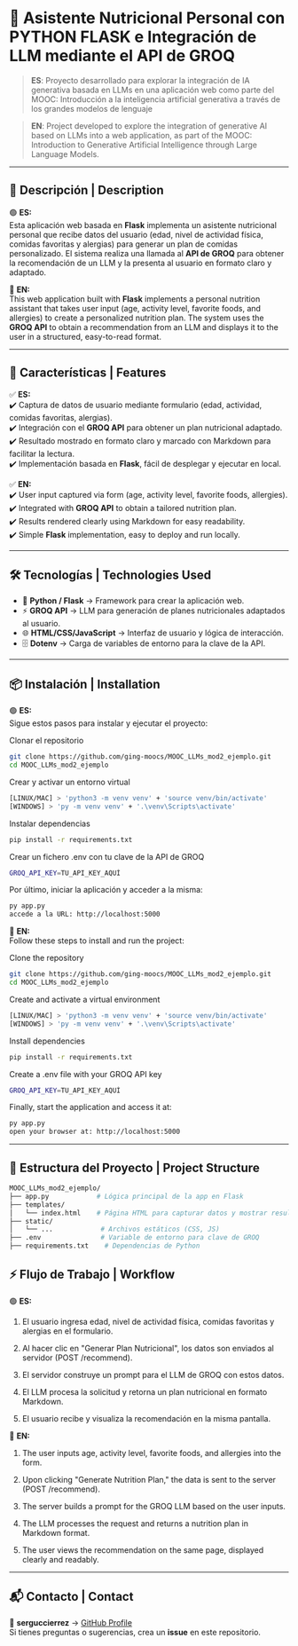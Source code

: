 # 🥕 Asistente Nutricional Personal con PYTHON FLASK e Integración de LLM mediante el API de GROQ

> **ES**: Proyecto desarrollado para explorar la integración de IA generativa basada en LLMs en una aplicación web como parte del MOOC: Introducción a la inteligencia artificial generativa a través de los grandes modelos de lenguaje

> **EN**: Project developed to explore the integration of generative AI based on LLMs into a web application, as part of the MOOC: Introduction to Generative Artificial Intelligence through Large Language Models.

---

## 📌 Descripción | Description

🟢 **ES:**  
Esta aplicación web basada en **Flask** implementa un asistente nutricional personal que recibe datos del usuario (edad, nivel de actividad física, comidas favoritas y alergias) para generar un plan de comidas personalizado. El sistema realiza una llamada al **API de GROQ** para obtener la recomendación de un LLM y la presenta al usuario en formato claro y adaptado.

🔵 **EN:**  
This web application built with **Flask** implements a personal nutrition assistant that takes user input (age, activity level, favorite foods, and allergies) to create a personalized nutrition plan. The system uses the **GROQ API** to obtain a recommendation from an LLM and displays it to the user in a structured, easy-to-read format.

---

## 🚀 Características | Features

✅ **ES:**  
✔️ Captura de datos de usuario mediante formulario (edad, actividad, comidas favoritas, alergias).  
✔️ Integración con el **GROQ API** para obtener un plan nutricional adaptado.  
✔️ Resultado mostrado en formato claro y marcado con Markdown para facilitar la lectura.   
✔️ Implementación basada en **Flask**, fácil de desplegar y ejecutar en local.

✅ **EN:**  
✔️ User input captured via form (age, activity level, favorite foods, allergies).  
✔️ Integrated with **GROQ API** to obtain a tailored nutrition plan.  
✔️ Results rendered clearly using Markdown for easy readability.   
✔️ Simple **Flask** implementation, easy to deploy and run locally.

---

## 🛠️ Tecnologías | Technologies Used

- 🐍 **Python / Flask** → Framework para crear la aplicación web.  
- ⚡ **GROQ API** → LLM para generación de planes nutricionales adaptados al usuario.  
- 🌐 **HTML/CSS/JavaScript** → Interfaz de usuario y lógica de interacción.  
- 🗄️ **Dotenv** → Carga de variables de entorno para la clave de la API.  

---

## 📦 Instalación | Installation

🟢 **ES:**  
Sigue estos pasos para instalar y ejecutar el proyecto:

Clonar el repositorio
```bash
git clone https://github.com/ging-moocs/MOOC_LLMs_mod2_ejemplo.git
cd MOOC_LLMs_mod2_ejemplo
```
Crear y activar un entorno virtual
```bash
[LINUX/MAC] > 'python3 -m venv venv' + 'source venv/bin/activate'
[WINDOWS] > 'py -m venv venv' + '.\venv\Scripts\activate'
```
Instalar dependencias
```bash
pip install -r requirements.txt
```
Crear un fichero .env con tu clave de la API de GROQ
```bash
GROQ_API_KEY=TU_API_KEY_AQUÍ
```
Por último, iniciar la aplicación y acceder a la misma:
```bash
py app.py
accede a la URL: http://localhost:5000
```
🔵 **EN:**  
Follow these steps to install and run the project:

Clone the repository
```bash
git clone https://github.com/ging-moocs/MOOC_LLMs_mod2_ejemplo.git
cd MOOC_LLMs_mod2_ejemplo
```
Create and activate a virtual environment
```bash
[LINUX/MAC] > 'python3 -m venv venv' + 'source venv/bin/activate'
[WINDOWS] > 'py -m venv venv' + '.\venv\Scripts\activate'
```
Install dependencies
```bash
pip install -r requirements.txt
```
Create a .env file with your GROQ API key
```bash
GROQ_API_KEY=TU_API_KEY_AQUÍ
```
Finally, start the application and access it at:
```bash
py app.py
open your browser at: http://localhost:5000
```

---

## 📂 Estructura del Proyecto | Project Structure
```bash
MOOC_LLMs_mod2_ejemplo/
├── app.py            # Lógica principal de la app en Flask
├── templates/
│   └── index.html    # Página HTML para capturar datos y mostrar resultados
├── static/
│   └── ...            # Archivos estáticos (CSS, JS)
├── .env               # Variable de entorno para clave de GROQ
├── requirements.txt    # Dependencias de Python
```

## ⚡️ Flujo de Trabajo | Workflow
🟢 **ES:** 
1. El usuario ingresa edad, nivel de actividad física, comidas favoritas y alergias en el formulario.

2. Al hacer clic en "Generar Plan Nutricional", los datos son enviados al servidor (POST /recommend).

3. El servidor construye un prompt para el LLM de GROQ con estos datos.

4. El LLM procesa la solicitud y retorna un plan nutricional en formato Markdown.

5. El usuario recibe y visualiza la recomendación en la misma pantalla.

🔵 **EN:**  
1. The user inputs age, activity level, favorite foods, and allergies into the form.

2. Upon clicking "Generate Nutrition Plan," the data is sent to the server (POST /recommend).

3. The server builds a prompt for the GROQ LLM based on the user inputs.

4. The LLM processes the request and returns a nutrition plan in Markdown format.

5. The user views the recommendation on the same page, displayed clearly and readably.

---
## 📬 Contacto | Contact

📩 **serguccierrez** → [GitHub Profile](https://github.com/serguccierrez)  
Si tienes preguntas o sugerencias, crea un **issue** en este repositorio.  

